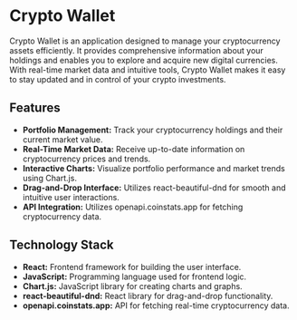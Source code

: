 # Crypto Wallet

Crypto Wallet is an application designed to manage your cryptocurrency assets efficiently. It provides comprehensive information about your holdings and enables you to explore and acquire new digital currencies. With real-time market data and intuitive tools, Crypto Wallet makes it easy to stay updated and in control of your crypto investments.

## Features

- **Portfolio Management:** Track your cryptocurrency holdings and their current market value.
- **Real-Time Market Data:** Receive up-to-date information on cryptocurrency prices and trends.
- **Interactive Charts:** Visualize portfolio performance and market trends using Chart.js.
- **Drag-and-Drop Interface:** Utilizes react-beautiful-dnd for smooth and intuitive user interactions.
- **API Integration:** Utilizes openapi.coinstats.app for fetching cryptocurrency data.

## Technology Stack

- **React:** Frontend framework for building the user interface.
- **JavaScript:** Programming language used for frontend logic.
- **Chart.js:** JavaScript library for creating charts and graphs.
- **react-beautiful-dnd:** React library for drag-and-drop functionality.
- **openapi.coinstats.app:** API for fetching real-time cryptocurrency data.
